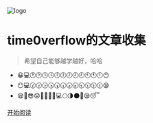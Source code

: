 ![logo](_media/icon.svg)

# time0verflow的文章收集

> 希望自己能够越学越好，哈哈

* 😀💻🕐🕑🕒🕓🕔🕕🕖🕗🕘🕙🕚🕛😶
* 😶💻🕜🕝🕞🕟🕠🕡🕢🕣🕤🕥🕦🕧😪
* 😪👀😎😟😤💪💪💪💻🌕🌗🌑🌞😪😴

[开始阅读](README.md)

